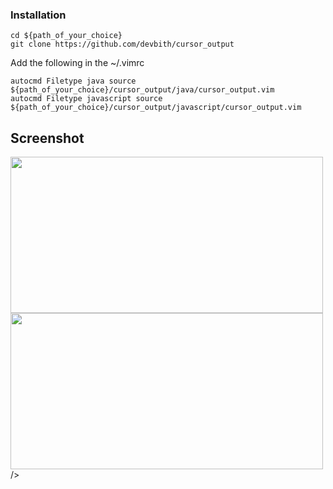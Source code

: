 ### Installation


```
cd ${path_of_your_choice}
git clone https://github.com/devbith/cursor_output

```
Add the following in the ~/.vimrc

```
autocmd Filetype java source ${path_of_your_choice}/cursor_output/java/cursor_output.vim
autocmd Filetype javascript source ${path_of_your_choice}/cursor_output/javascript/cursor_output.vim
```

## Screenshot
<img src="https://lh3.googleusercontent.com/OmdL3tTibWazf-H6UCJ_98VifQfQuhWODLTP6fL615MxgdCEL5uFTeuecIqybhp5YnfPwjtx84fTqOFkpyRUXkNTaoW7_LblgHxM4cc0iuEpAE8k8XHV692Kl_a2e3JSYcYBgNwV-bs0n1c8XF7npHimZndyCT6z4WR0dJ-p0BIRyvG-DHc4nRSmo5LqG2FW02urKp9jnFCVMOfIAJ0MkXHf0qr-o2DJTdPxzH5usDMoLso8YY4it9YD-SEGRoZ-XLXmXjsO7sX1uiHG4-UCH0i7blYL9b_9GHARH4uDgECQRz-PsTQ1ADY6I3G5FN2BIZSFCo4VDPnfpM-RRzcCpv3Ma6GkESNY6Q4u5_ziQDKXv_2grpECrU-Iu50MsILKHJrrTMb3u-5KIxMyvKqr223Ne7H8gnKePQalQbx6i4SxDjW3y03HdmhBhzN2zpcshTERE5OKcqBfwpLhIMGG8Lhcc-NNvflH_sbY5rFEU7ToCm59vofr6h_MCGMBahE7FZ2cy0ymM0wJTzXi5m2K1ip1DqoVwLJi5zkf8lhEborm5Xnr3WmzUbPBwcIhcheMjwUXWdOyvJB_5bSyMi95mNFvJ9Bkq8_DYzfsN-tKkojLPq3oVFVyk_a7gVbxoLJYn6a9zIGGvB7LfvDPH5V4sD7r-jzY3bWo9tutG9P3xu9GfSRN341jb2toYPlLSXFfKLMV36OfNk3HDL-luXUG4xuH0HBpKxqK77BP2u3AeY8TUDD-ImJjtA0MUZuYsaxwyCs0xmWvj-XoA-gBoUxAMeofjYiBeZN7=w454-h220-no?authuser=0" width="500" height="250" />

<img src="https://lh3.googleusercontent.com/-ee4Z5_wFDucJGDhUiGW9VMADuTgTXQ3D9x9AJaGu3XZCgvba4ICFAfNf6a2w7xrM6FD5ub_biP8ROIHilbfShkx3hHynTdF5_NqwK9weQN79QwNXAYCaUjXH0-ofaBgoQY69_lxjqbENarx0wZzHe1TBaUwD3DSzcphRQDCCMSPz5SVZax_7TcXmnKANkS7Nsw7cSCCP3s75A8rb-B3Kq-o-5gsvq_aC5zlqQ4fXZpcxFmx5-k3LI31BwxAnewCHBp1wloyZptEwsrTXV0qXDGsp2No2DiOsi2dlqH10bykXwbtdNeqHrqs5cU1F9r0k6FM610F01ZeRQomILYXtscCq1lVynXZ01KjMr1G_U7Irx2i7eC_Esz51LbFshsf3sf8RIezLBa8fzTqea3wlR0np0drBkgE5slkHX49zYgjzV74KcqoBYl5apVgKhz8FxsBGfqnvAfDUZDvmV9JsdNyIBVkIc5FPTfed-UGb3fdYBWfVwRu9AbAgosM__UNt8170jD-rn5-hvwWKYCeMtiuyTzOj-F0hdB8ag2bRefeZePECHQ3Ct19fqaya7GopSEU5SGJjBZhCzSkEZ3BPaxd8gI7uF2v11bZwaGBqyAoj1di3Q-rkX-KaFrApfR95jlNASBAkM_j_UjfjNFFNjl9FzJYMJXPcgV2eEZG4YhS5MvS28NqDLTKsZgQKmfA51BU0gxQKk4rKCpZyUyLohY5ye_JKMubBLJm6PLRy2jFZXBRYusw6mVm8mbqGF8G9fOGKrmPvnPpY5H1uN5_Gnd6qGBZKOxC=w1304-h650-no?authuser=0"  width="500" height="250" />
 />
